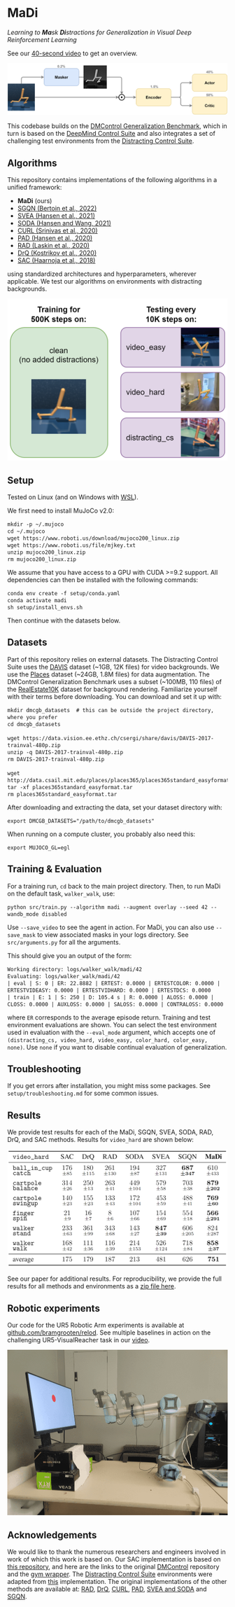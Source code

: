 # MaDi
_Learning to **Ma**sk **Di**stractions for Generalization in Visual Deep Reinforcement Learning_

See our [40-second video](https://www.youtube.com/watch?v=2oImF0h1k48) to get an overview.

![madi_overview](figures/MaDi_overview.png)


This codebase builds on the [DMControl Generalization Benchmark](https://github.com/nicklashansen/dmcontrol-generalization-benchmark),
which in turn is based on the [DeepMind Control Suite](https://github.com/deepmind/dm_control) 
and also integrates a set of challenging test environments from 
the [Distracting Control Suite](https://arxiv.org/abs/2101.02722).


## Algorithms

This repository contains implementations of the following algorithms in a unified framework:

- **MaDi** (ours)
- [SGQN (Bertoin et al., 2022)](https://arxiv.org/abs/2209.09203)
- [SVEA (Hansen et al., 2021)](https://arxiv.org/abs/2107.00644)
- [SODA (Hansen and Wang, 2021)](https://arxiv.org/abs/2011.13389)
- [CURL (Srinivas et al., 2020)](https://arxiv.org/abs/2004.04136)
- [PAD (Hansen et al., 2020)](https://arxiv.org/abs/2007.04309)
- [RAD (Laskin et al., 2020)](https://arxiv.org/abs/2004.14990)
- [DrQ (Kostrikov et al., 2020)](https://arxiv.org/abs/2004.13649)
- [SAC (Haarnoja et al., 2018)](https://arxiv.org/abs/1812.05905)

using standardized architectures and hyperparameters, wherever applicable.
We test our algorithms on environments with distracting backgrounds.

![environment samples](figures/train_test_setup.png)


## Setup

Tested on Linux (and on Windows with 
[WSL](https://learn.microsoft.com/en-us/windows/wsl/install)).

We first need to install MuJoCo v2.0:
```
mkdir -p ~/.mujoco
cd ~/.mujoco
wget https://www.roboti.us/download/mujoco200_linux.zip 
wget https://www.roboti.us/file/mjkey.txt
unzip mujoco200_linux.zip 
rm mujoco200_linux.zip
```

We assume that you have access to a GPU with CUDA >=9.2 support. All dependencies can then be installed 
with the following commands:

```
conda env create -f setup/conda.yaml
conda activate madi
sh setup/install_envs.sh
```

Then continue with the datasets below.


## Datasets
Part of this repository relies on external datasets.
The Distracting Control Suite uses 
the [DAVIS](https://davischallenge.org/davis2017/code.html) 
dataset (~1GB, 12K files) for video backgrounds. 
We use the [Places](http://places2.csail.mit.edu/download.html) 
dataset (~24GB, 1.8M files) for data augmentation.
The DMControl Generalization Benchmark uses a subset (~100MB, 110 files) of 
the [RealEstate10K](https://google.github.io/realestate10k/) 
dataset for background rendering.
Familiarize yourself with their terms before downloading.
You can download and set it up with:

```
mkdir dmcgb_datasets  # this can be outside the project directory, where you prefer
cd dmcgb_datasets

wget https://data.vision.ee.ethz.ch/csergi/share/davis/DAVIS-2017-trainval-480p.zip
unzip -q DAVIS-2017-trainval-480p.zip
rm DAVIS-2017-trainval-480p.zip

wget http://data.csail.mit.edu/places/places365/places365standard_easyformat.tar
tar -xf places365standard_easyformat.tar
rm places365standard_easyformat.tar
```

After downloading and extracting the data, set your dataset directory with:
```
export DMCGB_DATASETS="/path/to/dmcgb_datasets"
```

When running on a compute cluster, you probably also need this:
```
export MUJOCO_GL=egl
```


## Training & Evaluation

For a training run, `cd` back to the main project directory.
Then, to run MaDi on the default task, `walker_walk`, use:
```
python src/train.py --algorithm madi --augment overlay --seed 42 --wandb_mode disabled
```

Use `--save_video` to see the agent in action. For MaDi, 
you can also use `--save_mask` to view associated masks in your logs directory. 
See `src/arguments.py` for all the arguments.

This should give you an output of the form:
```
Working directory: logs/walker_walk/madi/42
Evaluating: logs/walker_walk/madi/42
| eval | S: 0 | ER: 22.8882 | ERTEST: 0.0000 | ERTESTCOLOR: 0.0000 | ERTESTVIDEASY: 0.0000 | ERTESTVIDHARD: 0.0000 | ERTESTDCS: 0.0000
| train | E: 1 | S: 250 | D: 105.4 s | R: 0.0000 | ALOSS: 0.0000 | CLOSS: 0.0000 | AUXLOSS: 0.0000 | SALOSS: 0.0000 | CONTRALOSS: 0.0000
```
where `ER` corresponds to the average episode return. Training and test environment evaluations are shown. 
You can select the test environment used in evaluation with the `--eval_mode` argument, which accepts one 
of `(distracting_cs, video_hard, video_easy, color_hard, color_easy, none)`. Use `none` if you want to 
disable continual evaluation of generalization.


## Troubleshooting

If you get errors after installation, you might miss some packages. 
See `setup/troubleshooting.md` for some common issues.


## Results

We provide test results for each of the MaDi, SGQN, SVEA, SODA, RAD, DrQ, and SAC methods. 
Results for `video_hard` are shown below:

![soda table results](figures/results_video_hard.png)

See our paper for additional results. 
For reproducibility, we provide the full results for all methods and environments 
as a [zip file here](https://www.dropbox.com/scl/fi/l9y70x6zaijz4wftfbx7j/data_experiments_MaDi.zip?rlkey=ryrzfev13m8an4njwk71ba2pw&dl=0).

## Robotic experiments

Our code for the UR5 Robotic Arm experiments is available 
at [github.com/bramgrooten/relod](http://github.com/bramgrooten/relod).
See multiple baselines in action on the challenging UR5-VisualReacher task 
in our [video](https://youtu.be/TQMazg6dntE).

![UR5_Robotic_Arm](figures/robotic-arm-ur5-init-and-reach.png)


## Acknowledgements

We would like to thank the numerous researchers and engineers involved in work of which this work is based on.
Our SAC implementation is based on [this repository](https://github.com/denisyarats/pytorch_sac_ae), 
and here are the links to the original [DMControl](https://github.com/deepmind/dm_control) repository
and the [gym wrapper](https://github.com/denisyarats/dmc2gym). 
The [Distracting Control Suite](https://arxiv.org/abs/2101.02722) environments were adapted from 
[this](https://github.com/google-research/google-research/tree/master/distracting_control) implementation. 
The original implementations of the other methods are available at:
[RAD](https://github.com/MishaLaskin/rad), 
[DrQ](https://github.com/denisyarats/drq),
[CURL](https://github.com/MishaLaskin/curl),
[PAD](https://github.com/nicklashansen/policy-adaptation-during-deployment),
[SVEA and SODA](https://github.com/nicklashansen/dmcontrol-generalization-benchmark)
and
[SGQN](https://github.com/SuReLI/SGQN).
